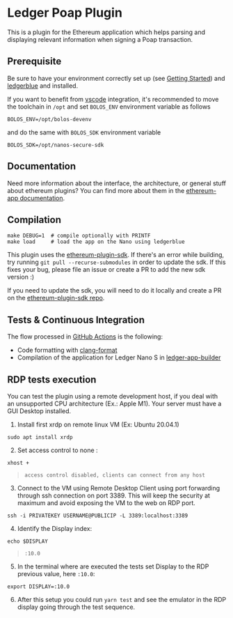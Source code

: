# Ledger Poap Plugin

This is a plugin for the Ethereum application which helps parsing and displaying relevant information when signing a Poap transaction.

## Prerequisite

Be sure to have your environment correctly set up (see [Getting Started](https://ledger.readthedocs.io/en/latest/userspace/getting_started.html)) and [ledgerblue](https://pypi.org/project/ledgerblue/) and installed.

If you want to benefit from [vscode](https://code.visualstudio.com/) integration, it's recommended to move the toolchain in `/opt` and set `BOLOS_ENV` environment variable as follows

```
BOLOS_ENV=/opt/bolos-devenv
```

and do the same with `BOLOS_SDK` environment variable

```
BOLOS_SDK=/opt/nanos-secure-sdk
```

## Documentation

Need more information about the interface, the architecture, or general stuff about ethereum plugins? You can find more about them in the [ethereum-app documentation](https://github.com/LedgerHQ/app-ethereum/blob/master/doc/ethapp_plugins.asc).

## Compilation

```
make DEBUG=1  # compile optionally with PRINTF
make load     # load the app on the Nano using ledgerblue
```

This plugin uses the [ethereum-plugin-sdk](https://github.com/LedgerHQ/ethereum-plugin-sdk/). If there's an error while building, try running `git pull --recurse-submodules` in order to update the sdk. If this fixes your bug, please file an issue or create a PR to add the new sdk version :)

If you need to update the sdk, you will need to do it locally and create a PR on the [ethereum-plugin-sdk repo](https://github.com/LedgerHQ/ethereum-plugin-sdk/).

## Tests & Continuous Integration

The flow processed in [GitHub Actions](https://github.com/features/actions) is the following:

- Code formatting with [clang-format](http://clang.llvm.org/docs/ClangFormat.html)
- Compilation of the application for Ledger Nano S in [ledger-app-builder](https://github.com/LedgerHQ/ledger-app-builder)


## RDP tests execution

You can test the plugin using a remote development host, if you deal with an unsupported CPU architecture (Ex.: Apple M1). Your server must have a GUI Desktop installed.

1. Install first xrdp on remote linux VM (Ex: Ubuntu 20.04.1)
```
sudo apt install xrdp
````

2. Set access control to none :
```
xhost +
```
> ```access control disabled, clients can connect from any host```


3. Connect to the VM using Remote Desktop Client using port forwarding through ssh connection on port 3389. This will keep the security at maximum and avoid exposing the VM to the web on RDP port.

```
ssh -i PRIVATEKEY USERNAME@PUBLICIP -L 3389:localhost:3389
```

4. Identify the Display index:
```
echo $DISPLAY
```
>```:10.0```

5. In the terminal where are executed the tests set Display to the RDP previous value, here ``:10.0``:

```
export DISPLAY=:10.0
```

6. After this setup you could run ``yarn test`` and see the emulator in the RDP display going through the test sequence.


